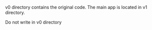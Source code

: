 

v0 directory contains the original code.
The main app is located in v1 directory. 

Do not write in v0 directory